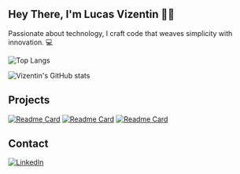 
## Hey There, I'm Lucas Vizentin 👋🏼

Passionate about technology, I craft code that weaves simplicity with innovation. 💻

![Top Langs](https://github-readme-stats.vercel.app/api/top-langs/?username=VizentiN&hide_progress=true)

![Vizentin's GitHub stats](https://github-readme-stats.vercel.app/api?username=VizentiN&show_icons=true&theme=dracula)

## Projects

[![Readme Card](https://github-readme-stats.vercel.app/api/pin/?username=VizentiN&repo=Chirper.github.io&theme=dark)](https://github.com/anuraghazra/github-readme-stats)
[![Readme Card](https://github-readme-stats.vercel.app/api/pin/?username=VizentiN&repo=bookstore.github.io&theme=dark)](https://github.com/anuraghazra/github-readme-stats)
[![Readme Card](https://github-readme-stats.vercel.app/api/pin/?username=VizentiN&repo=efood.github.io&theme=dark)](https://github.com/anuraghazra/github-readme-stats)


## Contact

[![LinkedIn](https://img.shields.io/badge/LinkedIn-0077B5?style=for-the-badge&logo=linkedin&logoColor=white)](https://www.linkedin.com/in/lucas-vizentin/)
